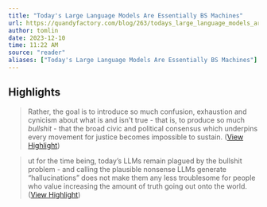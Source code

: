 ```yaml
---
title: "Today's Large Language Models Are Essentially BS Machines"
url: https://quandyfactory.com/blog/263/todays_large_language_models_are_essentially_bs_machines
author: tomlin
date: 2023-12-10
time: 11:22 AM
source: "reader"
aliases: ["Today's Large Language Models Are Essentially BS Machines"]
---
```

## Highlights
> Rather, the goal is to introduce so much confusion, exhaustion and cynicism about what is and isn't true - that is, to produce so much *bullshit* - that the broad civic and political consensus which underpins every movement for justice becomes impossible to sustain. ([View Highlight](https://read.readwise.io/read/01haezt6jdykxedtys4e8jjw6p))

> ut for the time being, today’s LLMs remain plagued by the bullshit problem - and calling the plausible nonsense LLMs generate “hallucinations” does not make them any less troublesome for people who value increasing the amount of truth going out onto the world. ([View Highlight](https://read.readwise.io/read/01haezya48dk5n7nfq4026nkzd))

